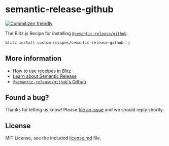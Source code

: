 # semantic-release-github

[![Commitizen friendly](https://img.shields.io/badge/commitizen-friendly-brightgreen.svg)](http://commitizen.github.io/cz-cli/)

The Blitz.js Recipe for installing [`@semantic-release/github`](https://github.com/semantic-release/github).

```sh
blitz install custom-recipes/semantic-release-github -y
```

## More information

- [How to use receipes in Blitz](https://blitzjs.com/docs/using-recipes)
- [Learn about Semantic Release](https://semantic-release.gitbook.io/semantic-release/)
- [`@semantic-release/github`'s Github](https://github.com/semantic-release/github)

## Found a bug?

Thanks for letting us know! Please [file an issue](../../issues/new?assignees=&labels=&template=bug_report.md&title=) and we should reply shortly.

## License

MIT License, see the included [license.md](license.md) file.
